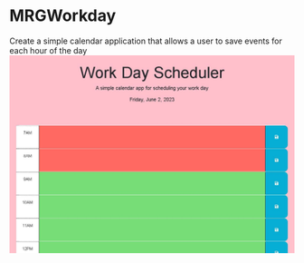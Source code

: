 # MRGWorkday
Create a simple calendar application that allows a user to save events for each hour of the day
![Screenshot](./Workday1.JPG)
